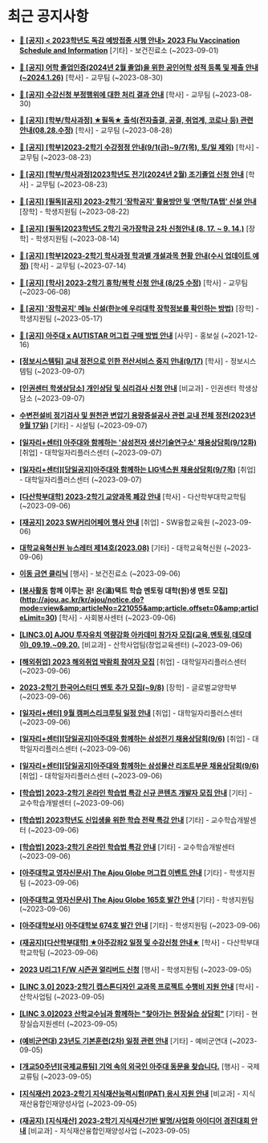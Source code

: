 # 최근 공지사항

* **[📌 [공지] &lt; 2023학년도 독감 예방접종 시행 안내&gt; 2023 Flu Vaccination Schedule and Information](http://ajou.ac.kr/kr/ajou/notice.do?mode=view&amp;articleNo=220764&amp;article.offset=0&amp;articleLimit=30)**
 [기타] - 보건진료소 (~2023-09-01)

* **[📌 [공지] 어학 졸업인증(2024년 2월 졸업)을 위한 공인어학 성적 등록 및 제출 안내 (~2024.1.26)](http://ajou.ac.kr/kr/ajou/notice.do?mode=view&amp;articleNo=220675&amp;article.offset=0&amp;articleLimit=30)**
 [학사] - 교무팀 (~2023-08-30)

* **[📌 [공지] 수강신청 부정행위에 대한 처리 결과 안내](http://ajou.ac.kr/kr/ajou/notice.do?mode=view&amp;articleNo=220673&amp;article.offset=0&amp;articleLimit=30)**
 [학사] - 교무팀 (~2023-08-30)

* **[📌 [공지] [학부/학사과정] ★필독★ 출석(전자출결, 공결, 취업계, 코로나 등) 관련 안내(08.28.수정)](http://ajou.ac.kr/kr/ajou/notice.do?mode=view&amp;articleNo=220586&amp;article.offset=0&amp;articleLimit=30)**
 [학사] - 교무팀 (~2023-08-28)

* **[📌 [공지] [학부]2023-2학기 수강정정 안내(9/1(금)~9/7(목), 토/일 제외)](http://ajou.ac.kr/kr/ajou/notice.do?mode=view&amp;articleNo=220411&amp;article.offset=0&amp;articleLimit=30)**
 [학사] - 교무팀 (~2023-08-23)

* **[📌 [공지] [학부/학사과정]2023학년도 전기(2024년 2월) 조기졸업 신청 안내](http://ajou.ac.kr/kr/ajou/notice.do?mode=view&amp;articleNo=220402&amp;article.offset=0&amp;articleLimit=30)**
 [학사] - 교무팀 (~2023-08-23)

* **[📌 [공지] [필독][공지] 2023-2학기 ‘장학공지’ 활용방안 및 ‘면학/TA탭’ 신설 안내](http://ajou.ac.kr/kr/ajou/notice.do?mode=view&amp;articleNo=220288&amp;article.offset=0&amp;articleLimit=30)**
 [장학] - 학생지원팀 (~2023-08-22)

* **[📌 [공지] [필독]2023학년도 2학기 국가장학금 2차 신청안내 (8. 17. ~ 9. 14.)](http://ajou.ac.kr/kr/ajou/notice.do?mode=view&amp;articleNo=220054&amp;article.offset=0&amp;articleLimit=30)**
 [장학] - 학생지원팀 (~2023-08-14)

* **[📌 [공지] [학부]2023-2학기 학사과정 학과별 개설과목 현황 안내(수시 업데이트 예정)](http://ajou.ac.kr/kr/ajou/notice.do?mode=view&amp;articleNo=219065&amp;article.offset=0&amp;articleLimit=30)**
 [학사] - 교무팀 (~2023-07-14)

* **[📌 [공지] [학사] 2023-2학기 휴학/복학 신청 안내 (8/25 수정)](http://ajou.ac.kr/kr/ajou/notice.do?mode=view&amp;articleNo=215587&amp;article.offset=0&amp;articleLimit=30)**
 [학사] - 교무팀 (~2023-06-08)

* **[📌 [공지] &#x27;장학공지&#x27; 메뉴 신설(한눈에 우리대학 장학정보를 확인하는 방법)](http://ajou.ac.kr/kr/ajou/notice.do?mode=view&amp;articleNo=214764&amp;article.offset=0&amp;articleLimit=30)**
 [장학] - 학생지원팀 (~2023-05-17)

* **[📌 [공지] 아주대 x AUTISTAR 머그컵 구매 방법 안내](http://ajou.ac.kr/kr/ajou/notice.do?mode=view&amp;articleNo=147976&amp;article.offset=0&amp;articleLimit=30)**
 [사무] - 홍보실 (~2021-12-16)

* **[[정보시스템팀] 교내 정전으로 인한 전산서비스 중지 안내(9/17)](http://ajou.ac.kr/kr/ajou/notice.do?mode=view&amp;articleNo=221111&amp;article.offset=0&amp;articleLimit=30)**
 [학사] - 정보시스템팀 (~2023-09-07)

* **[[인권센터 학생상담소] 개인상담 및 심리검사 신청 안내](http://ajou.ac.kr/kr/ajou/notice.do?mode=view&amp;articleNo=221092&amp;article.offset=0&amp;articleLimit=30)**
 [비교과] - 인권센터 학생상담소 (~2023-09-07)

* **[수변전설비 정기검사 및 원천관 변압기 용량증설공사 관련 교내 전체 정전(2023년 9월 17일)](http://ajou.ac.kr/kr/ajou/notice.do?mode=view&amp;articleNo=221089&amp;article.offset=0&amp;articleLimit=30)**
 [기타] - 시설팀 (~2023-09-07)

* **[[일자리+센터] 아주대와 함께하는 &#x27;삼성전자 생산기술연구소&#x27; 채용상담회(9/12화)](http://ajou.ac.kr/kr/ajou/notice.do?mode=view&amp;articleNo=221086&amp;article.offset=0&amp;articleLimit=30)**
 [취업] - 대학일자리플러스센터 (~2023-09-07)

* **[[일자리+센터][당일공지]아주대와 함께하는 LIG넥스원 채용상담회(9/7목)](http://ajou.ac.kr/kr/ajou/notice.do?mode=view&amp;articleNo=221080&amp;article.offset=0&amp;articleLimit=30)**
 [취업] - 대학일자리플러스센터 (~2023-09-07)

* **[[다산학부대학] 2023-2학기 교양과목 폐강 안내](http://ajou.ac.kr/kr/ajou/notice.do?mode=view&amp;articleNo=221074&amp;article.offset=0&amp;articleLimit=30)**
 [학사] - 다산학부대학교학팀 (~2023-09-06)

* **[[재공지] 2023 SW커리어페어 행사 안내](http://ajou.ac.kr/kr/ajou/notice.do?mode=view&amp;articleNo=221072&amp;article.offset=0&amp;articleLimit=30)**
 [취업] - SW융합교육원 (~2023-09-06)

* **[대학교육혁신원 뉴스레터 제14호(2023.08)](http://ajou.ac.kr/kr/ajou/notice.do?mode=view&amp;articleNo=221062&amp;article.offset=0&amp;articleLimit=30)**
 [기타] - 대학교육혁신원 (~2023-09-06)

* **[이동 금연 클리닉](http://ajou.ac.kr/kr/ajou/notice.do?mode=view&amp;articleNo=221056&amp;article.offset=0&amp;articleLimit=30)**
 [행사] - 보건진료소 (~2023-09-06)

* **[[봉사활동](추가모집) 함께 이루는 꿈! 온(溫)택트 학습 멘토링 대학(원)생 멘토 모집](http://ajou.ac.kr/kr/ajou/notice.do?mode=view&amp;articleNo=221055&amp;article.offset=0&amp;articleLimit=30)**
 [학사] - 사회봉사센터 (~2023-09-06)

* **[[LINC3.0] AJOU 투자유치 역량강화 아카데미 참가자 모집(교육,멘토링,데모데이)_09.19.~09.20.](http://ajou.ac.kr/kr/ajou/notice.do?mode=view&amp;articleNo=221050&amp;article.offset=0&amp;articleLimit=30)**
 [비교과] - 산학사업팀(창업교육센터) (~2023-09-06)

* **[[해외취업] 2023 해외취업 박람회 참여자 모집](http://ajou.ac.kr/kr/ajou/notice.do?mode=view&amp;articleNo=221045&amp;article.offset=0&amp;articleLimit=30)**
 [취업] - 대학일자리플러스센터 (~2023-09-06)

* **[2023-2학기 한국어스터디 멘토 추가 모집(~9/8)](http://ajou.ac.kr/kr/ajou/notice.do?mode=view&amp;articleNo=221043&amp;article.offset=0&amp;articleLimit=30)**
 [장학] - 글로벌교양학부 (~2023-09-06)

* **[[일자리+센터] 9월 캠퍼스리크루팅 일정 안내](http://ajou.ac.kr/kr/ajou/notice.do?mode=view&amp;articleNo=221041&amp;article.offset=0&amp;articleLimit=30)**
 [취업] - 대학일자리플러스센터 (~2023-09-06)

* **[[일자리+센터][당일공지]아주대와 함께하는 삼성전기 채용상담회(9/6)](http://ajou.ac.kr/kr/ajou/notice.do?mode=view&amp;articleNo=221035&amp;article.offset=0&amp;articleLimit=30)**
 [취업] - 대학일자리플러스센터 (~2023-09-06)

* **[[일자리+센터][당일공지]아주대와 함께하는 삼성물산 리조트부문 채용상담회(9/6)](http://ajou.ac.kr/kr/ajou/notice.do?mode=view&amp;articleNo=221033&amp;article.offset=0&amp;articleLimit=30)**
 [취업] - 대학일자리플러스센터 (~2023-09-06)

* **[[학습법] 2023-2학기 온라인 학습법 특강 신규 콘텐츠 개발자 모집 안내](http://ajou.ac.kr/kr/ajou/notice.do?mode=view&amp;articleNo=221030&amp;article.offset=0&amp;articleLimit=30)**
 [기타] - 교수학습개발센터 (~2023-09-06)

* **[[학습법] 2023학년도 신입생을 위한 학습 전략 특강 안내](http://ajou.ac.kr/kr/ajou/notice.do?mode=view&amp;articleNo=221028&amp;article.offset=0&amp;articleLimit=30)**
 [기타] - 교수학습개발센터 (~2023-09-06)

* **[[학습법] 2023-2학기 온라인 학습법 특강 안내](http://ajou.ac.kr/kr/ajou/notice.do?mode=view&amp;articleNo=221027&amp;article.offset=0&amp;articleLimit=30)**
 [기타] - 교수학습개발센터 (~2023-09-06)

* **[[아주대학교 영자신문사] The Ajou Globe 머그컵 이벤트 안내](http://ajou.ac.kr/kr/ajou/notice.do?mode=view&amp;articleNo=221026&amp;article.offset=0&amp;articleLimit=30)**
 [기타] - 학생지원팀 (~2023-09-06)

* **[[아주대학교 영자신문사] The Ajou Globe 165호 발간 안내](http://ajou.ac.kr/kr/ajou/notice.do?mode=view&amp;articleNo=221025&amp;article.offset=0&amp;articleLimit=30)**
 [기타] - 학생지원팀 (~2023-09-06)

* **[[아주대학보사] 아주대학보 674호 발간 안내](http://ajou.ac.kr/kr/ajou/notice.do?mode=view&amp;articleNo=221024&amp;article.offset=0&amp;articleLimit=30)**
 [기타] - 학생지원팀 (~2023-09-06)

* **[(재공지)[다산학부대학] ★아주강좌2 일정 및 수강신청 안내★](http://ajou.ac.kr/kr/ajou/notice.do?mode=view&amp;articleNo=221020&amp;article.offset=0&amp;articleLimit=30)**
 [학사] - 다산학부대학교학팀 (~2023-09-06)

* **[2023 U리그1 F/W 시즌권 얼리버드 신청](http://ajou.ac.kr/kr/ajou/notice.do?mode=view&amp;articleNo=221005&amp;article.offset=0&amp;articleLimit=30)**
 [행사] - 학생지원팀 (~2023-09-05)

* **[[LINC 3.0] 2023-2학기 캡스톤디자인 교과목 프로젝트 수행비 지원 안내](http://ajou.ac.kr/kr/ajou/notice.do?mode=view&amp;articleNo=221003&amp;article.offset=0&amp;articleLimit=30)**
 [학사] - 산학사업팀 (~2023-09-05)

* **[[LINC 3.0]2023 산학교수님과 함께하는 &quot;찾아가는 현장실습 상담회&quot;](http://ajou.ac.kr/kr/ajou/notice.do?mode=view&amp;articleNo=220999&amp;article.offset=0&amp;articleLimit=30)**
 [기타] - 현장실습지원센터 (~2023-09-05)

* **[(예비군연대) 23년도 기본훈련(2차) 일정 관련 안내](http://ajou.ac.kr/kr/ajou/notice.do?mode=view&amp;articleNo=220991&amp;article.offset=0&amp;articleLimit=30)**
 [기타] - 예비군연대 (~2023-09-05)

* **[[개교50주년][국제교류팀] 기억 속의 외국인 아주대 동문을 찾습니다.](http://ajou.ac.kr/kr/ajou/notice.do?mode=view&amp;articleNo=220990&amp;article.offset=0&amp;articleLimit=30)**
 [행사] - 국제교류팀 (~2023-09-05)

* **[[지식재산] 2023-2학기 지식재산능력시험(IPAT) 응시 지원 안내](http://ajou.ac.kr/kr/ajou/notice.do?mode=view&amp;articleNo=220986&amp;article.offset=0&amp;articleLimit=30)**
 [비교과] - 지식재산융합인재양성사업 (~2023-09-05)

* **[(재공지) [지식재산] 2023-2학기 지식재산기반 발명/사업화 아이디어 경진대회 안내](http://ajou.ac.kr/kr/ajou/notice.do?mode=view&amp;articleNo=220983&amp;article.offset=0&amp;articleLimit=30)**
 [비교과] - 지식재산융합인재양성사업 (~2023-09-05)
